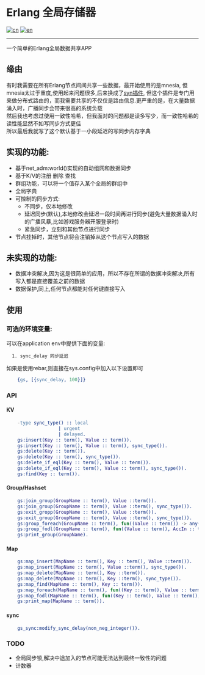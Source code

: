 # Erlang 全局存储器
[![cn](https://img.shields.io/badge/lang-中文-blue.svg)](https://github.com/lafirest/erlang_global_store/blob/main/README.md)
[![en](https://img.shields.io/badge/lang-English-red.svg)](https://github.com/lafirest/erlang_global_store/blob/main/README_en.md)

------
   一个简单的Erlang全局数据共享APP
## 缘由
   有时我需要在所有Erlang节点间间共享一些数据，最开始使用的是mnesia, 但mnesia太过于重度,使用起来问题很多,后来换成了[syn插件](https://github.com/ostinelli/syn ""), 但这个插件是专门用来做分布式路由的，而我需要共享的不仅仅是路由信息.更严重的是，在大量数据涌入时，广播同步会带来很高的系统负载  
   然后我也考虑过使用一致性哈希，但我面对的问题都是读多写少，而一致性哈希的读性能显然不如写同步方式更佳   
   所以最后我就写了这个默认基于一小段延迟的写同步内存字典

## 实现的功能:
   * 基于net_adm:world()实现的自动组网和数据同步
   * 基于K/V的注册 删除 查找
   * 群组功能，可以将一个值存入某个全局的群组中
   * 全局字典
   * 可控制的同步方式:
        * 不同步，仅本地修改
        * 延迟同步(默认),本地修改会延迟一段时间再进行同步(避免大量数据涌入时的广播风暴,比如游戏服务器开服登录时)
        * 紧急同步，立刻和其他节点进行同步
   * 节点挂掉时，其他节点将会注销掉从这个节点写入的数据
## 未实现的功能:
   * 数据冲突解决,因为这是很简单的应用，所以不存在所谓的数据冲突解决,所有写入都是直接覆盖之前的数据
   * 数据保护,同上,任何节点都能对任何键直接写入
## 使用
### 可选的环境变量:
   可以在application env中提供下面的变量:
     
      1. sync_delay 同步延迟
   如果是使用rebar,则直接在sys.config中加入以下设置即可
```Erlang
    {gs, [{sync_delay, 100}]}
```
### API
#### KV
```Erlang
    -type sync_type() :: local
                   | urgent
                   | delayed.
    gs:insert(Key :: term(), Value :: term()).
    gs:insert(Key :: term(), Value :: term(), sync_type()).
    gs:delete(Key :: term()).
    gs:delete(Key :: term(), sync_type()).
    gs:delete_if_eql(Key :: term(), Value :: term()).
    gs:delete_if_eql(Key :: term(), Value :: term(), sync_type()).
    gs:find(Key :: term()).
```
#### Group/Hashset
```Erlang
    gs:join_group(GroupName :: term(), Value ::term()).
    gs:join_group(GroupName :: term(), Value ::term(), sync_type()).
    gs:exit_gropp(GroupName :: term(), Value ::term()).
    gs:exit_group(GroupName :: term(), Value ::term(), sync_type()).
    gs:group_foreach(GroupName :: term(), fun((Value :: term()) -> any())).
    gs:group_fodl(GroupName :: term(), fun((Value :: term(), AccIn :: term()) -> AccOut :: term())).
    gs:print_group(GroupName).
```
#### Map
```Erlang
    gs:map_insert(MapName :: term(), Key :: term(), Value ::term()).
    gs:map_insert(MapName :: term(), Value ::term(), sync_type()).
    gs:map_delete(MapName :: term(), Key ::term()).
    gs:map_delete(MapName :: term(), Key ::term(), sync_type()).
    gs:map_find(MapName :: term(), Key :: term()).
    gs:map_foreach(MapName :: term(), fun((Key :: term(), Value :: term()) -> any())).
    gs:map_fodl(MapName :: term(), fun((Key :: term(), Value :: term(), AccIn :: term()) -> AccOut :: term())).
    gs:print_map(MapName :: term()).
```
#### sync
```Erlang
    gs_sync:modify_sync_delay(non_neg_integer()).
```

### TODO
   * 全局同步锁,解决中途加入的节点可能无法达到最终一致性的问题
   * 计数器

